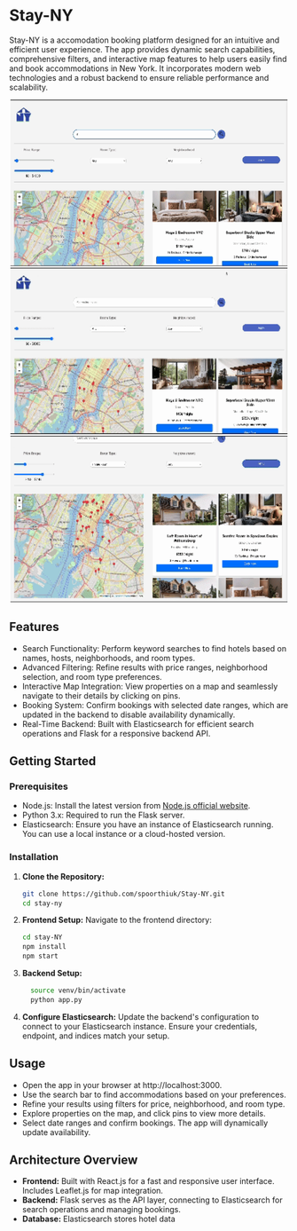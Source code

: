 # Stay-NY

Stay-NY is a accomodation booking platform designed for an intuitive and efficient user experience. The app provides dynamic search capabilities, comprehensive filters, and interactive map features to help users easily find and book accommodations in New York. It incorporates modern web technologies and a robust backend to ensure reliable performance and scalability.
 <div align="center">
   <img src="./assets/d1.gif" alt="Description of GIF" width="500" height="300" />
 </div>
 <div align="center"> 
   <img src="./assets/d2.gif" alt="Description of GIF" width="500" height="300" />
 </div>
<div align="center">
  <img src="./assets/d3.gif" alt="Description of GIF" width="500" height="300" />
</div>


## Features

* Search Functionality: Perform keyword searches to find hotels based on names, hosts, neighborhoods, and room types.
* Advanced Filtering: Refine results with price ranges, neighborhood selection, and room type preferences.
* Interactive Map Integration: View properties on a map and seamlessly navigate to their details by clicking on pins.
* Booking System: Confirm bookings with selected date ranges, which are updated in the backend to disable availability dynamically.
* Real-Time Backend: Built with Elasticsearch for efficient search operations and Flask for a responsive backend API.

## Getting Started 

### Prerequisites
* Node.js: Install the latest version from [Node.js official website](https://nodejs.org).  
* Python 3.x: Required to run the Flask server.
* Elasticsearch: Ensure you have an instance of Elasticsearch running. You can use a local instance or a cloud-hosted version.

### Installation  

1. **Clone the Repository:**  
   ```bash
   git clone https://github.com/spoorthiuk/Stay-NY.git
   cd stay-ny
   
2. **Frontend Setup:**
    Navigate to the frontend directory:
     ```bash
     cd stay-NY
     npm install
     npm start

3. **Backend Setup:**
   ```bash
     source venv/bin/activate
     python app.py

4. **Configure Elasticsearch:**
Update the backend's configuration to connect to your Elasticsearch instance. Ensure your credentials, endpoint, and indices match your setup.

## Usage
* Open the app in your browser at http://localhost:3000.
* Use the search bar to find accommodations based on your preferences.
* Refine your results using filters for price, neighborhood, and room type.
* Explore properties on the map, and click pins to view more details.
* Select date ranges and confirm bookings. The app will dynamically update availability.

## Architecture Overview

* **Frontend:** Built with React.js for a fast and responsive user interface. Includes Leaflet.js for map integration.
* **Backend:** Flask serves as the API layer, connecting to Elasticsearch for search operations and managing bookings.
* **Database:** Elasticsearch stores hotel data



